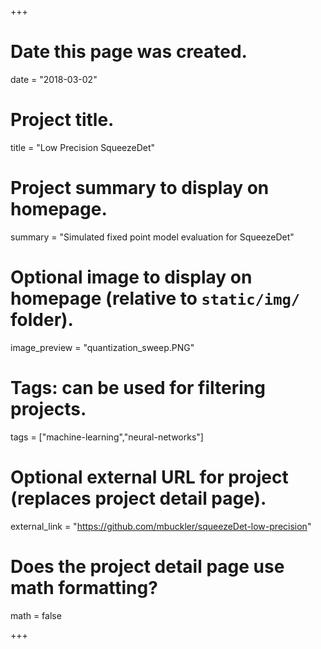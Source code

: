 +++
# Date this page was created.
date = "2018-03-02"

# Project title.
title = "Low Precision SqueezeDet"

# Project summary to display on homepage.
summary = "Simulated fixed point model evaluation for SqueezeDet"

# Optional image to display on homepage (relative to `static/img/` folder).
image_preview = "quantization_sweep.PNG"

# Tags: can be used for filtering projects.
tags = ["machine-learning","neural-networks"]

# Optional external URL for project (replaces project detail page).
external_link = "https://github.com/mbuckler/squeezeDet-low-precision"

# Does the project detail page use math formatting?
math = false

+++

